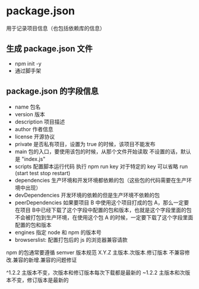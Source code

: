 # package.json
用于记录项目信息（也包括依赖库的信息）

## 生成 package.json 文件
+ npm init -y
+ 通过脚手架

## package.json 的字段信息
+ name 包名
+ version 版本
+ description 项目描述
+ author 作者信息
+ license 开源协议
+ private 是否私有项目，设置为 true 的时候，该项目不能发布
+ main 包的入口，要使用该包的时候，从那个文件开始读取 不设置的话，默认是 "index.js"
+ scripts 配置脚本运行代码 执行 npm run key 对于特定的 key 可以省略 run (start test stop restart)
+ dependencies 生产环境和开发环境都依赖的包（这些包的代码需要在生产环境中出现）
+ devDependencies 开发环境的依赖的但是生产环境不依赖的包
+ peerDependencies 如果要项目 B 中使用这个项目打成的包 A，那么一定要在项目 B中已经下载了这个字段中配置的包和版本，也就是这个字段里面的包不会被打包到生产环境，在使用这个包 A 的时候，一定要下载了这个字段里面配置的包和版本
+ engines 指定 node 和 npm 的版本号
+ browserslist: 配置打包后的 js 的浏览器兼容请款

npm 的包通常要遵循 semver 版本规范
X.Y.Z
主版本.次版本.修订版本
不兼容修改.兼容的新增.兼容的问题修证

^1.2.2 主版本不变，次版本和修订版本每次下载都是最新的
~1.2.2 主版本和次版本不变，修订版本是最新的


